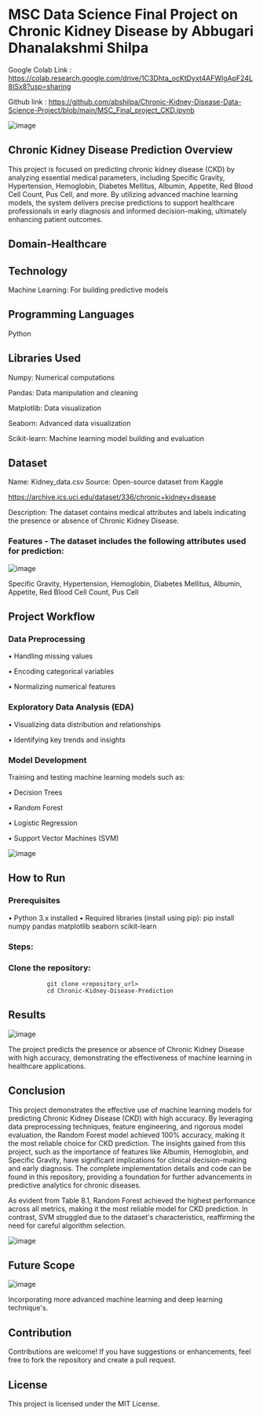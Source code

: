 # MSC Data Science Final Project on Chronic Kidney Disease by Abbugari Dhanalakshmi Shilpa



Google Colab Link : https://colab.research.google.com/drive/1C3Dhta_ocKtDyxt4AFWlgApF24L8ISx8?usp=sharing



Github link : https://github.com/abshilpa/Chronic-Kidney-Disease-Data-Science-Project/blob/main/MSC_Final_project_CKD.ipynb





![image](https://github.com/user-attachments/assets/14d6b71b-2c34-4bde-b7a1-e2ee2cc480cf)



## Chronic Kidney Disease Prediction Overview
This project is focused on predicting chronic kidney disease (CKD) by analyzing essential medical parameters, including Specific Gravity, Hypertension, Hemoglobin, Diabetes Mellitus, Albumin, Appetite, Red Blood Cell Count, Pus Cell, and more. By utilizing advanced machine learning models, the system delivers precise predictions to support healthcare professionals in early diagnosis and informed decision-making, ultimately enhancing patient outcomes.
 
## Domain-Healthcare

## Technology 
Machine Learning: For building predictive models

## Programming Languages
Python
## Libraries Used
Numpy: Numerical computations

Pandas: Data manipulation and cleaning

Matplotlib: Data visualization

Seaborn: Advanced data visualization

Scikit-learn: Machine learning model building and evaluation

## Dataset
Name: Kidney_data.csv
Source: Open-source dataset from Kaggle   

https://archive.ics.uci.edu/dataset/336/chronic+kidney+disease

Description: The dataset contains medical attributes and labels indicating the presence or absence of Chronic Kidney Disease.

### Features - The dataset includes the following attributes used for prediction:
![image](https://github.com/user-attachments/assets/ad924cad-faf5-49b8-a4c6-fe4c45dd27ab)

 
Specific Gravity,
Hypertension,
Hemoglobin,
Diabetes Mellitus,
Albumin,
Appetite,
Red Blood Cell Count,
Pus Cell

## Project Workflow

### Data Preprocessing

•	Handling missing values

•	Encoding categorical variables

•	Normalizing numerical features

### Exploratory Data Analysis (EDA)

•	Visualizing data distribution and relationships

•	Identifying key trends and insights

### Model Development

Training and testing machine learning models such as:

•	Decision Trees

•	Random Forest

•	Logistic Regression

•	Support Vector Machines (SVM)


![image](https://github.com/user-attachments/assets/8aef74c2-3f74-46cf-b45c-eea77a8fd351)

 
## How to Run

### Prerequisites

•	Python 3.x installed
•	Required libraries (install using pip):
               pip install numpy pandas matplotlib seaborn scikit-learn 
               
### Steps:
### 	Clone the repository:
               git clone <repository_url>  
               cd Chronic-Kidney-Disease-Prediction  

## Results
![image](https://github.com/user-attachments/assets/5450399d-e108-46f8-9996-27c679986293)

The project predicts the presence or absence of Chronic Kidney Disease with high accuracy, demonstrating the effectiveness of machine learning in healthcare applications.

## Conclusion
This project demonstrates the effective use of machine learning models for predicting Chronic Kidney Disease (CKD) with high accuracy. By leveraging data preprocessing techniques, feature engineering, and rigorous model evaluation, the Random Forest model achieved 100% accuracy, making it the most reliable choice for CKD prediction. The insights gained from this project, such as the importance of features like Albumin, Hemoglobin, and Specific Gravity, have significant implications for clinical decision-making and early diagnosis. The complete implementation details and code can be found in this repository, providing a foundation for further advancements in predictive analytics for chronic diseases.

As evident from Table 8.1, Random Forest achieved the highest performance across all metrics, making it the most reliable model for CKD prediction. In contrast, SVM struggled due to the dataset's characteristics, reaffirming the need for careful algorithm selection. 



![image](https://github.com/user-attachments/assets/1fd85ce5-54cb-4c8c-bc96-08bbf984c7f3)



 
## Future Scope
![image](https://github.com/user-attachments/assets/cd0f915e-74e6-49ac-a8cb-ea28c5a5f741)


Incorporating more advanced machine learning and deep learning technique's.

 
## Contribution
Contributions are welcome! If you have suggestions or enhancements, feel free to fork the repository and create a pull request.

## License
This project is licensed under the MIT License.
